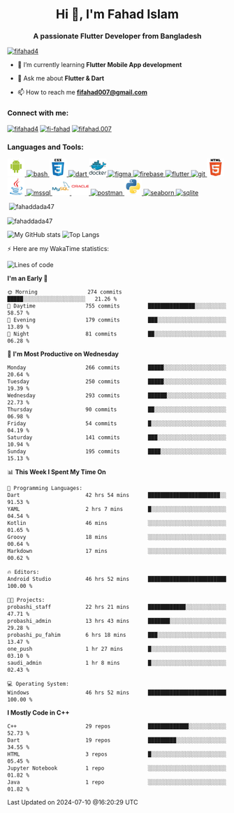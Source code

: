 <h1 align="center">Hi 👋, I'm Fahad Islam</h1>
<h3 align="center">A passionate Flutter Developer from Bangladesh</h3>

<p align="left"> <a href="https://twitter.com/fifahad4" target="blank"><img src="https://img.shields.io/twitter/follow/fifahad4?logo=twitter&style=for-the-badge" alt="fifahad4" /></a> </p>

- 🌱 I’m currently learning **Flutter Mobile App development**

- 💬 Ask me about **Flutter & Dart**

- 📫 How to reach me **fifahad007@gmail.com**

<h3 align="left">Connect with me:</h3>
<p align="left">
<a href="https://twitter.com/fifahad4" target="blank"><img align="center" src="https://raw.githubusercontent.com/rahuldkjain/github-profile-readme-generator/master/src/images/icons/Social/twitter.svg" alt="fifahad4" height="30" width="40" /></a>
<a href="https://linkedin.com/in/fi-fahad" target="blank"><img align="center" src="https://raw.githubusercontent.com/rahuldkjain/github-profile-readme-generator/master/src/images/icons/Social/linked-in-alt.svg" alt="fi-fahad" height="30" width="40" /></a>
<a href="https://fb.com/fifahad.007" target="blank"><img align="center" src="https://raw.githubusercontent.com/rahuldkjain/github-profile-readme-generator/master/src/images/icons/Social/facebook.svg" alt="fifahad.007" height="30" width="40" /></a>
</p>

<h3 align="left">Languages and Tools:</h3>
<p align="left"> <a href="https://developer.android.com" target="_blank" rel="noreferrer"> <img src="https://raw.githubusercontent.com/devicons/devicon/master/icons/android/android-original-wordmark.svg" alt="android" width="40" height="40"/> </a> <a href="https://www.gnu.org/software/bash/" target="_blank" rel="noreferrer"> <img src="https://www.vectorlogo.zone/logos/gnu_bash/gnu_bash-icon.svg" alt="bash" width="40" height="40"/> </a> <a href="https://www.w3schools.com/css/" target="_blank" rel="noreferrer"> <img src="https://raw.githubusercontent.com/devicons/devicon/master/icons/css3/css3-original-wordmark.svg" alt="css3" width="40" height="40"/> </a> <a href="https://dart.dev" target="_blank" rel="noreferrer"> <img src="https://www.vectorlogo.zone/logos/dartlang/dartlang-icon.svg" alt="dart" width="40" height="40"/> </a> <a href="https://www.docker.com/" target="_blank" rel="noreferrer"> <img src="https://raw.githubusercontent.com/devicons/devicon/master/icons/docker/docker-original-wordmark.svg" alt="docker" width="40" height="40"/> </a> <a href="https://www.figma.com/" target="_blank" rel="noreferrer"> <img src="https://www.vectorlogo.zone/logos/figma/figma-icon.svg" alt="figma" width="40" height="40"/> </a> <a href="https://firebase.google.com/" target="_blank" rel="noreferrer"> <img src="https://www.vectorlogo.zone/logos/firebase/firebase-icon.svg" alt="firebase" width="40" height="40"/> </a> <a href="https://flutter.dev" target="_blank" rel="noreferrer"> <img src="https://www.vectorlogo.zone/logos/flutterio/flutterio-icon.svg" alt="flutter" width="40" height="40"/> </a> <a href="https://git-scm.com/" target="_blank" rel="noreferrer"> <img src="https://www.vectorlogo.zone/logos/git-scm/git-scm-icon.svg" alt="git" width="40" height="40"/> </a> <a href="https://www.w3.org/html/" target="_blank" rel="noreferrer"> <img src="https://raw.githubusercontent.com/devicons/devicon/master/icons/html5/html5-original-wordmark.svg" alt="html5" width="40" height="40"/> </a> <a href="https://www.java.com" target="_blank" rel="noreferrer"> <img src="https://raw.githubusercontent.com/devicons/devicon/master/icons/java/java-original.svg" alt="java" width="40" height="40"/> </a> <a href="https://www.microsoft.com/en-us/sql-server" target="_blank" rel="noreferrer"> <img src="https://www.svgrepo.com/show/303229/microsoft-sql-server-logo.svg" alt="mssql" width="40" height="40"/> </a> <a href="https://www.mysql.com/" target="_blank" rel="noreferrer"> <img src="https://raw.githubusercontent.com/devicons/devicon/master/icons/mysql/mysql-original-wordmark.svg" alt="mysql" width="40" height="40"/> </a> <a href="https://www.oracle.com/" target="_blank" rel="noreferrer"> <img src="https://raw.githubusercontent.com/devicons/devicon/master/icons/oracle/oracle-original.svg" alt="oracle" width="40" height="40"/> </a> <a href="https://postman.com" target="_blank" rel="noreferrer"> <img src="https://www.vectorlogo.zone/logos/getpostman/getpostman-icon.svg" alt="postman" width="40" height="40"/> </a> <a href="https://www.python.org" target="_blank" rel="noreferrer"> <img src="https://raw.githubusercontent.com/devicons/devicon/master/icons/python/python-original.svg" alt="python" width="40" height="40"/> </a> <a href="https://seaborn.pydata.org/" target="_blank" rel="noreferrer"> <img src="https://seaborn.pydata.org/_images/logo-mark-lightbg.svg" alt="seaborn" width="40" height="40"/> </a> <a href="https://www.sqlite.org/" target="_blank" rel="noreferrer"> <img src="https://www.vectorlogo.zone/logos/sqlite/sqlite-icon.svg" alt="sqlite" width="40" height="40"/> </a> </p>

<p>&nbsp;<img align="center" src="https://github-readme-stats.vercel.app/api?username=fahaddada47&show_icons=true&locale=en" alt="fahaddada47" /></p>

<p><img align="center" src="https://github-readme-streak-stats.herokuapp.com/?user=fahaddada47&theme=dark" alt="fahaddada47" /></p>


![My GitHub stats](https://github-readme-stats.vercel.app/api?username=Fahaddada47&show_icons=true&theme=radical)
![Top Langs](https://github-readme-stats.vercel.app/api/top-langs/?username=Fahaddada47&layout=donut)


⚡ Here are my WakaTime statistics:

<!--START_SECTION:waka-->
![Lines of code](https://img.shields.io/badge/From%20Hello%20World%20I%27ve%20Written-931.2%20thousand%20lines%20of%20code-blue)

**I'm an Early 🐤** 

```text
🌞 Morning                274 commits         █████░░░░░░░░░░░░░░░░░░░░   21.26 % 
🌆 Daytime                755 commits         ███████████████░░░░░░░░░░   58.57 % 
🌃 Evening                179 commits         ███░░░░░░░░░░░░░░░░░░░░░░   13.89 % 
🌙 Night                  81 commits          ██░░░░░░░░░░░░░░░░░░░░░░░   06.28 % 
```
📅 **I'm Most Productive on Wednesday** 

```text
Monday                   266 commits         █████░░░░░░░░░░░░░░░░░░░░   20.64 % 
Tuesday                  250 commits         █████░░░░░░░░░░░░░░░░░░░░   19.39 % 
Wednesday                293 commits         ██████░░░░░░░░░░░░░░░░░░░   22.73 % 
Thursday                 90 commits          ██░░░░░░░░░░░░░░░░░░░░░░░   06.98 % 
Friday                   54 commits          █░░░░░░░░░░░░░░░░░░░░░░░░   04.19 % 
Saturday                 141 commits         ███░░░░░░░░░░░░░░░░░░░░░░   10.94 % 
Sunday                   195 commits         ████░░░░░░░░░░░░░░░░░░░░░   15.13 % 
```


📊 **This Week I Spent My Time On** 

```text
💬 Programming Languages: 
Dart                     42 hrs 54 mins      ███████████████████████░░   91.53 % 
YAML                     2 hrs 7 mins        █░░░░░░░░░░░░░░░░░░░░░░░░   04.54 % 
Kotlin                   46 mins             ░░░░░░░░░░░░░░░░░░░░░░░░░   01.65 % 
Groovy                   18 mins             ░░░░░░░░░░░░░░░░░░░░░░░░░   00.64 % 
Markdown                 17 mins             ░░░░░░░░░░░░░░░░░░░░░░░░░   00.62 % 

🔥 Editors: 
Android Studio           46 hrs 52 mins      █████████████████████████   100.00 % 

🐱‍💻 Projects: 
probashi_staff           22 hrs 21 mins      ████████████░░░░░░░░░░░░░   47.71 % 
probashi_admin           13 hrs 43 mins      ███████░░░░░░░░░░░░░░░░░░   29.28 % 
probashi_pu_fahim        6 hrs 18 mins       ███░░░░░░░░░░░░░░░░░░░░░░   13.47 % 
one_push                 1 hr 27 mins        █░░░░░░░░░░░░░░░░░░░░░░░░   03.10 % 
saudi_admin              1 hr 8 mins         █░░░░░░░░░░░░░░░░░░░░░░░░   02.43 % 

💻 Operating System: 
Windows                  46 hrs 52 mins      █████████████████████████   100.00 % 
```

**I Mostly Code in C++** 

```text
C++                      29 repos            █████████████░░░░░░░░░░░░   52.73 % 
Dart                     19 repos            █████████░░░░░░░░░░░░░░░░   34.55 % 
HTML                     3 repos             █░░░░░░░░░░░░░░░░░░░░░░░░   05.45 % 
Jupyter Notebook         1 repo              ░░░░░░░░░░░░░░░░░░░░░░░░░   01.82 % 
Java                     1 repo              ░░░░░░░░░░░░░░░░░░░░░░░░░   01.82 % 
```




 Last Updated on 2024-07-10 @16:20:29 UTC
<!--END_SECTION:waka-->
